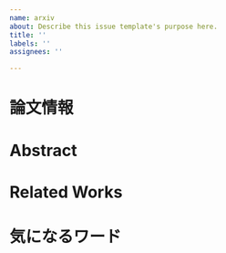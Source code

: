 ```yaml
---
name: arxiv
about: Describe this issue template's purpose here.
title: ''
labels: ''
assignees: ''

---
```


# 論文情報

# Abstract

# Related Works

# 気になるワード
